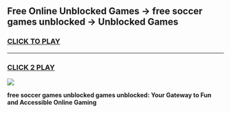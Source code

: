 
## Free Online Unblocked Games → free soccer games unblocked → Unblocked Games
<h3>
<a href="https://premium.freeplayer.one?title=free_soccer_games_unblocked&ref=21F">CLICK TO PLAY</a></h3>
<hr>

<h3>
<a href="https://premium.freeplayer.one?title=free_soccer_games_unblocked&ref=21F">CLICK 2 PLAY</a>
  
</h3>

<a href="https://premium.freeplayer.one?title=free_soccer_games_unblocked&ref=21F/"><img src="https://clearcache.store/games.png"></a>


**free soccer games unblocked games unblocked: Your Gateway to Fun and Accessible Online Gaming**
